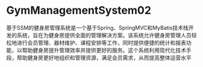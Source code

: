 # GymManagementSystem02
 基于SSM的健身房管理系统是一个基于Spring、SpringMVC和MyBatis技术栈开发的系统，旨在为健身房提供全面的管理解决方案。该系统允许健身房管理人员轻松地进行会员管理、器材维护、课程安排等工作，同时提供便捷的统计和报表功能，以帮助健身房提升管理效率并提供更好的服务。这个系统利用现代化技术手段，帮助健身房更好地组织和管理资源，满足会员需求，从而提高整体运营水平
